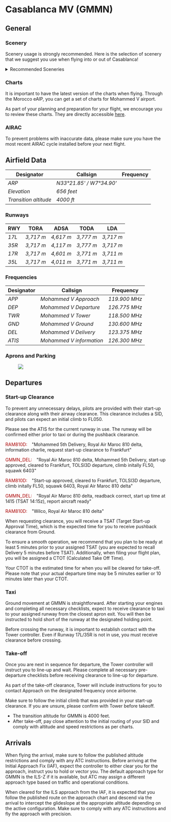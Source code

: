 
<!--
title: Casablanca MV
description: Casablanca Mohammed V
published: true
date: 2023-02-27T23:54:00.000Z
tags: 
editor: undefined
dateCreated: 2023-02-27T23:54:00.000Z
-->

# Casablanca MV (GMMN)

## General

### Scenery

<p>Scenery usage is strongly recommended. Here is the selection of scenery that we suggest you use when flying into or out of Casablanca!</p>
<details>
<summary>Recommended Sceneries</summary>
<details>
<summary>Microsoft Flight Simulator</summary>
<li><a target="_blank" href="https://secure.simmarket.com/prealsoft-casablanca-airport-gmmn-msfs.phtml">Paid: PrealSoft</a></li>
</details>
<details>
<summary>Prepar3D</summary>
<li><a target="_blank" href="https://secure.simmarket.com/prealsoft-casablanca-airport-gmmn-p3dv5.phtml">Paid: PrealSoft (P3D v5)</a></li>
<li><a target="_blank" href="https://secure.simmarket.com/prealsoft-casablanca-airport-gmmn-p3dv4.phtml">Paid: PrealSoft (P3D v4)</a></li>
<li><a target="_blank" href="https://fsdg-online.com/Sceneries/FSX-P3D/Full-Sceneries/Casablanca::42.html">Paid: FSDG (FSX/P3D)</a></li>
<li><a target="_blank" href="https://library.avsim.net/esearch.php?DLID=204452">Free: JMS Designs (FSX/P3D)</a></li>
</details>
<details>
<summary>X-Plane</summary>
<li><a target="_blank" href="https://orbxdirect.com/product/axonos-gmmn-xp11">Paid: Axonos</a>
<li><a target="_blank" href="https://secure.simmarket.com/fsdg-casablanca-xp-x-plane-11.phtml">Paid: FSDG</a>
<li><a target="_blank" href="https://forums.x-plane.org/index.php?/files/file/42070-casablanca-airportsgmmn-gmmt/">Free: Risuali</a>
</details>
</details>

### Charts

<p>It is important to have the latest version of the charts when flying. Through the Morocco eAIP, you can get a set of charts for Mohammed V airport.</p>

<p>As part of your planning and preparation for your flight, we encourage you to review these charts. They are directly accessible <a href="https://bit.ly/3CeFrYG"><u>here</u></a>.</p>

### AIRAC

To prevent problems with inaccurate data, please make sure you have the most recent AIRAC cycle installed before your next flight.

## Airfield Data

<table>
  <thead>
    <tr>
      <th>Designator</th>
      <th>Callsign</th>
      <th>Frequency</th>
    </tr>
  </thead>
  <tbody>
    <tr>
      <td class="foo"><em>ARP</em></td>
      <td><em class="foo">N33°21.85' / W7°34.90'</em></td>
    </tr>
    <tr>
      <td class="foo"><em>Elevation</em></td>
      <td><em class="foo">656 feet</em></td>
    </tr>
    <tr>
      <td class="foo"><em>Transition altitude</em></td>
      <td><em class="foo">4000 ft</em></td>
    </tr>
  </tbody>
</table>

### Runways

<table>
  <thead>
    <tr>
      <th>RWY</th>
      <th>TORA</th>
      <th>ADSA</th>
      <th>TODA</th>
      <th>LDA</th>
    </tr>
  </thead>
  <tbody>
    <tr>
      <td class="foo"><em>17L</em></td>
      <td><em class="foo">3,717 m</em></td>
      <td><em class="foo">4,617 m</em></td>
      <td><em class="foo">3,777 m</em></td>
      <td><em class="foo">3,717 m</em></td>
    </tr>
    <tr>
      <td class="foo"><em>35R</em></td>
      <td><em class="foo">3,717 m</em></td>
      <td><em class="foo">4,117 m</em></td>
      <td><em class="foo">3,777 m</em></td>
      <td><em class="foo">3,717 m</em></td>
    </tr>
    <tr>
      <td class="foo"><em>17R</em></td>
      <td><em class="foo">3,717 m</em></td>
      <td><em class="foo">4,601 m</em></td>
      <td><em class="foo">3,771 m</em></td>
      <td><em class="foo">3,711 m</em></td>
    </tr>
    <tr>
      <td class="foo"><em>35L</em></td>
      <td><em class="foo">3,717 m</em></td>
      <td><em class="foo">4,011 m</em></td>
      <td><em class="foo">3,771 m</em></td>
      <td><em class="foo">3,711 m</em></td>
    </tr>
  </tbody>
</table>

### Frequencies

<table>
  <thead>
    <tr>
      <th>Designator</th>
      <th>Callsign</th>
      <th>Frequency</th>
    </tr>
  </thead>
  <tbody>
    <tr>
      <td class="foo"><em>APP</em></td>
      <td><em class="foo">Mohammed V Approach</em></td>
      <td><em class="foo">119.900 MHz</em></td>
    </tr>
    <tr>
      <td class="foo"><em>DEP</em></td>
      <td><em class="foo">Mohammed V Departure</em></td>
      <td><em class="foo">126.775 MHz</em></td>
    </tr>
    <tr>
      <td class="foo"><em>TWR</em></td>
      <td><em class="foo">Mohammed V Tower</em></td>
      <td><em class="foo">118.500 MHz</em></td>
    </tr>
    <tr>
      <td class="foo"><em>GND</em></td>
      <td><em class="foo">Mohammed V Ground</em></td>
      <td><em class="foo">130.600 MHz</em></td>
    </tr>
    <tr>
      <td class="foo"><em>DEL</em></td>
      <td><em class="foo">Mohammed V Delivery</em></td>
      <td><em class="foo">123.375 MHz</em></td>
    </tr>
    <tr>
      <td class="foo"><em>ATIS</em></td>
      <td><em class="foo">Mohammed V information</em></td>
      <td><em class="foo">126.300 MHz</em></td>
    </tr>
  </tbody>
</table>

### Aprons and Parking

<figure class="image image_resized" style="width:100%;"><img src="https://www.vatsim.ma/wp-content/uploads/2023/02/image.png">
</figure>

## Departures

### Start-up Clearance

<p>To prevent any unnecessary delays, pilots are provided with their start-up clearance along with their airway clearance. This clearance includes a SID, and pilots can expect an initial climb to FL050.</p>

<p>Please see the ATIS for the current runway in use. The runway will be confirmed either prior to taxi or during the pushback clearance.</p>

<div class="text">
  <p><span style="color:rgb(170,0,0);">RAM810D:</span>&emsp;"Mohammed 5th Delivery, Royal Air Maroc 810 delta, information charlie, request start-up clearance to Frankfurt"</p>
  <p><span style="color:rgb(170,0,0);">GMMN_DEL:</span>&emsp;"Royal Air Maroc 810 delta, Mohammed 5th Delivery, start-up approved, cleared to Frankfurt, TOLSI3D departure, climb initally FL50, squawk 6403"</p>
  <p><span style="color:rgb(170,0,0);">RAM810D:</span>&emsp;"Start-up approved, cleared to Frankfurt, TOLSI3D departure, climb initally FL50, squawk 6403, Royal Air Maroc 810 delta"</p>
  <p><span style="color:rgb(170,0,0);">GMMN_DEL:</span>&emsp;"Royal Air Maroc 810 delta, readback correct, start up time at 1415 (TSAT 14:15z), report aircraft ready"</p>
  <p><span style="color:rgb(170,0,0);">RAM810D:</span>&emsp;"Wilco, Royal Air Maroc 810 delta"</p>
</div>

<p>When requesting clearance, you will receive a TSAT (Target Start-up Approval Time), which is the expected time for you to receive pushback clearance from Ground.</p>
<p>To ensure a smooth operation, we recommend that you plan to be ready at least 5 minutes prior to your assigned TSAT (you are expected to recall Delivery 5 minutes before TSAT). Additionally, when filing your flight plan, you will be assigned a CTOT (Calculated Take Off Time).</p>
<p>Your CTOT is the estimated time for when you will be cleared for take-off. Please note that your actual departure time may be 5 minutes earlier or 10 minutes later than your CTOT.</p>

### Taxi

<p>Ground movement at GMMN is straightforward. After starting your engines and completing all necessary checklists, expect to receive clearance to taxi to your assigned runway from the closest apron exit. You will then be instructed to hold short of the runway at the designated holding point.</p>

<p>Before crossing the runway, it is important to establish contact with the Tower controller. Even if Runway 17L/35R is not in use, you must receive clearance before crossing.</p>

### Take-off

<p>Once you are next in sequence for departure, the Tower controller will instruct you to line-up and wait. Please complete all necessary pre-departure checklists before receiving clearance to line-up for departure.</p>

<p>As part of the take-off clearance, Tower will include instructions for you to contact Approach on the designated frequency once airborne.</p>

<p>Make sure to follow the initial climb that was provided in your start-up clearance. If you are unsure, please confirm with Tower before takeoff.</p>

<ul>
  <li>The transition altitude for GMMN is 4000 feet.</li>
  <li>After take-off, pay close attention to the initial routing of your SID and comply with altitude and speed restrictions as per charts.</li>
</ul>

## Arrivals

<p>When flying the arrival, make sure to follow the published altitude restrictions and comply with any ATC instructions. Before arriving at the Initial Approach Fix (IAF), expect the controller to either clear you for the approach, instruct you to hold or vector you. The default approach type for GMMN is the ILS-Z if it is available, but ATC may assign a different approach type based on traffic and operational conditions.</p>

<p>When cleared for the ILS approach from the IAF, it is expected that you follow the published route on the approach chart and descend via the arrival to intercept the glideslope at the appropriate altitude depending on the active configuration. Make sure to comply with any ATC instructions and fly the approach with precision.</p>